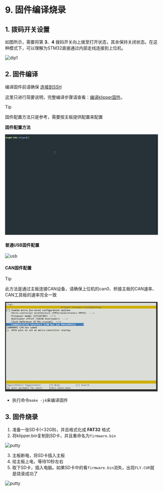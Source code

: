# 9. 固件编译烧录

## 1. 拨码开关设置

如图所示，需要将第 **3**、**4**  拨码开关向上拨至打开状态，其余保持关闭状态。在这种模式下，可以理解为STM32直接通过内部走线连接到上位机。

![dip1](../../images/boards/fly_gemini_v2/dip1.png)

## 2. 固件编译

编译固件前请确保 [连接到SSH](/board/fly_pi/FLY_π_ssh "点击即可跳转")

这里只进行简要说明，完整编译步骤请查看：[编译klipper固件](/board/fly_super8/firmware?id=_1-编译klipper固件 "点击即可跳转")。

> [!TIP]
> 固件配置方法只是参考，需要按主板提供配置来配置

**固件配置方法**

![MAKE](../../images/adv/make.gif)

<!-- tabs:start -->

#### ****普通USB固件配置****

![usb](../../images/boards/fly_gemini_v3/usb.png)

#### ****CAN固件配置****

>[!Tip]
>此方法是通过主板连接CAN设备，请确保上位机的can0、桥接主板的CAN速率、CAN工具板的速率完全一致

![usb2can](../../images/boards/fly_gemini_v2/config-can.png)

<!-- tabs:end -->

* 执行命令```make -j4```来编译固件

## 3. 固件烧录

1. 准备一张SD卡(<32GB)，并且格式化成 **FAT32** 格式
2. 将klipper.bin复制到SD卡，并且重命名为```firmware.bin```

![putty](../../images/firmware/flash1.png ":no-zooom")

3. 主板断电，将SD卡插入主板
4. 给主板上电，等待10秒左右
5. 取下SD卡，插入电脑。如果SD卡中的看``firmware.bin``消失，出现```FLY.CUR```就是烧录成功了

![putty](../../images/firmware/flash2.png ":no-zooom")

